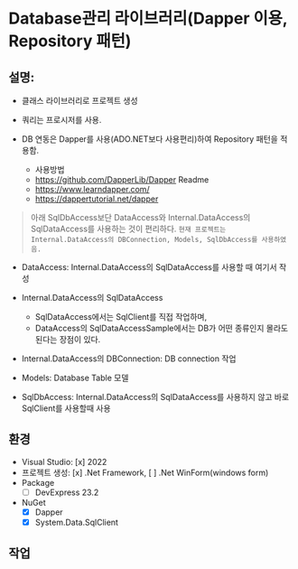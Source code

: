 ﻿# Database관리 라이브러리(Dapper 이용, Repository 패턴)

## 설명: 
* 클래스 라이브러리로 프로젝트 생성

* 쿼리는 프로시저를 사용. 
* DB 연동은 Dapper를 사용(ADO.NET보다 사용편리)하여 Repository 패턴을 적용함.
	* 사용방법
	* https://github.com/DapperLib/Dapper Readme
	* https://www.learndapper.com/
	* https://dappertutorial.net/dapper


> 아래 SqlDbAccess보단 DataAccess와 Internal.DataAccess의 SqlDataAccess를 사용하는 것이 편리하다.
> `현재 프로젝트는 Internal.DataAccess의 DBConnection, Models, SqlDbAccess를 사용하였음.`

* DataAccess: Internal.DataAccess의 SqlDataAccess를 사용할 때 여기서 작성

* Internal.DataAccess의 SqlDataAccess
  * SqlDataAccess에서는 SqlClient를 직접 작업하며,
  * DataAccess의 SqlDataAccessSample에서는 DB가 어떤 종류인지 몰라도 된다는 장점이 있다.

* Internal.DataAccess의 DBConnection: DB connection 작업

* Models: Database Table 모델

* SqlDbAccess:  Internal.DataAccess의 SqlDataAccess를 사용하지 않고 바로 SqlClient를 사용할때 사용

## 환경
* Visual Studio: [x] 2022
* 프로젝트 생성: [x] .Net Framework, [ ] .Net WinForm(windows form)
* Package 
  * [ ] DevExpress 23.2
* NuGet
  * [x] Dapper
  * [x] System.Data.SqlClient 

## 작업
